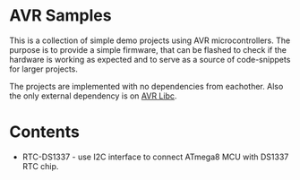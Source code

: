 AVR Samples
===========

This is a collection of simple demo projects using AVR microcontrollers.
The purpose is to provide a simple firmware, that can be flashed to check
if the hardware is working as expected and to serve as a source of 
code-snippets for larger projects.

The projects are implemented with no dependencies from eachother. Also the
only external dependency is on [AVR Libc][avr-libc].


Contents
========

* RTC-DS1337 - use I2C interface to connect ATmega8 MCU with DS1337 RTC chip.



[avr-libc]: https://www.nongnu.org/avr-libc/
